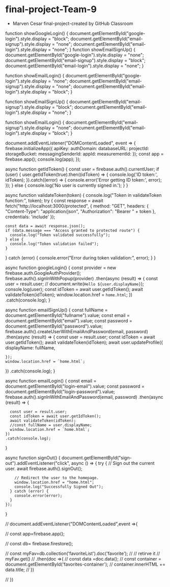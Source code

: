 # final-project-Team-9
* Marven Cesar
final-project-created by GitHub Classroom


function showGoogleLogin() {
  document.getElementById("google-login").style.display = "block";
  document.getElementById("email-signup").style.display = "none";
  document.getElementById("email-login").style.display = "none";
}
function showEmailSignUp() {
  document.getElementById("google-login").style.display = "none";
  document.getElementById("email-signup").style.display = "block";
  document.getElementById("email-login").style.display = "none";
}

function showEmailLogin() {
  document.getElementById("google-login").style.display = "none";
  document.getElementById("email-signup").style.display = "none";
  document.getElementById("email-login").style.display = "block";
}

function showEmailSignUp() {
  document.getElementById("email-signup").style.display = "block";
  document.getElementById("email-login").style.display = "none";
}


function showEmailLogin() {
  document.getElementById("email-signup").style.display = "none";
  document.getElementById("email-login").style.display = "block";
}

document.addEventListener("DOMContentLoaded", event => {
  firebase.initializeApp({
    apiKey: 
    authDomain: 
    databaseURL:
    projectId: 
    storageBucket: 
    messagingSenderId:
    appId: 
    measurementId: 
  });
  const app = firebase.app();
  console.log(app);
});



async function getIdToken() {
  const user = firebase.auth().currentUser;
  if (user) {
    user.getIdToken(true).then((idToken) => {
      console.log('ID token:', idToken);
    }).catch((error) => {
      console.error('Error getting ID token:', error);
    });
  } else {
    console.log('No user is currently signed in.');
  }
}

async function validateToken(token) {
  console.log("Token in validateToken function:", token);
  try {
    const response = await fetch("http://localhost:3000/protected", {
      method: "GET",
      headers: {
        "Content-Type": "application/json",
        "Authorization": "Bearer " + token
      },
      credentials: 'include'
    });

    const data = await response.json();
    if (data.message === "Access granted to protected route") {
      console.log("Token validated successfully");
    } else {
      console.log("Token validation failed");
    }
  } catch (error) {
    console.error("Error during token validation:", error);
  }
}

async function googleLogin() {
  const provider = new firebase.auth.GoogleAuthProvider();
  firebase.auth().signInWithPopup(provider)
  .then(async (result) => {
    const user = result.user;
    // document.write(`Hello ${user.displayName}`);
    console.log(user);
    const idToken = await user.getIdToken();
    await validateToken(idToken);
    window.location.href = `home.html`;
  })
  .catch(console.log);
}

async function emailSignUp() {
  const fullName = document.getElementById("fullname").value;
  const email = document.getElementById("email").value;
  const password = document.getElementById("password").value;
  firebase.auth().createUserWithEmailAndPassword(email, password)
  .then(async (result) => {
    const user = result.user;
    const idToken = await user.getIdToken();
    await validateToken(idToken);
    await user.updateProfile({
      displayName: fullName,
      
    });
    window.location.href = `home.html`;
})
.catch(console.log);
}

async function emailLogin() {
  const email = document.getElementById("login-email").value;
  const password = document.getElementById("login-password").value;
  firebase.auth().signInWithEmailAndPassword(email, password)
  .then(async (result) => {
    
      const user = result.user;
      const idToken = await user.getIdToken();
      await validateToken(idToken);
      //const fullName = user.displayName;
      window.location.href = `home.html`;
    })
    .catch(console.log);
  }


  async function signOut() {
    document.getElementById("sign-out").addEventListener("click", async () => {
      try {
        // Sign out the current user.
        await firebase.auth().signOut();
  
        // Redirect the user to the homepage.
        window.location.href = "home.html";
        console.log("Successfully Signed Out");
      } catch (error) {
        console.error(error);
      }
    });
  }


//   document.addEventListener("DOMContentLoaded",event =>{

//     const app=firebase.app();

//     const db= firebase.firestore();

//     const myFav=db.collection('favoriteList').doc('favorite');
//     // retirve it
//     myFav.get()
//           .then(doc =>{
//             const data =doc.data();
//             const container = document.getElementById('favorites-container');
//             container.innerHTML += data.title;
//           })

//   }) 
